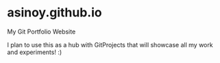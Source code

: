 # asinoy.github.io

My Git Portfolio Website

I plan to use this as a hub with GitProjects that will showcase all my work and experiments! :)
